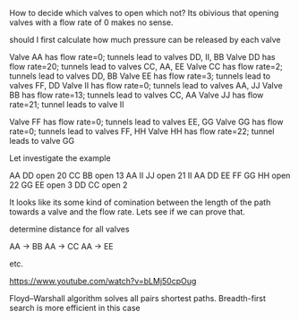 How to decide which valves to open which not? Its obivious that opening valves with a flow rate of 0 makes no sense.

should I first calculate how much pressure can be released by each valve


Valve AA has flow rate=0; tunnels lead to valves DD, II, BB
    Valve DD has flow rate=20; tunnels lead to valves CC, AA, EE
        Valve CC has flow rate=2; tunnels lead to valves DD, BB
        Valve EE has flow rate=3; tunnels lead to valves FF, DD
    Valve II has flow rate=0; tunnels lead to valves AA, JJ
    Valve BB has flow rate=13; tunnels lead to valves CC, AA
        Valve JJ has flow rate=21; tunnel leads to valve II



Valve FF has flow rate=0; tunnels lead to valves EE, GG
Valve GG has flow rate=0; tunnels lead to valves FF, HH
Valve HH has flow rate=22; tunnel leads to valve GG


Let investigate the example

AA
DD open     20
CC
BB open     13
AA
II
JJ open     21
II
AA
DD
EE
FF
GG
HH open     22
GG
EE open     3
DD
CC open     2

It looks like its some kind of comination between the length of the path towards a valve and the flow rate. Lets see if we can prove that.


determine distance for all valves

AA -> BB
AA -> CC
AA -> EE

etc.

https://www.youtube.com/watch?v=bLMj50cpOug

Floyd–Warshall algorithm solves all pairs shortest paths.
Breadth-first search is more efficient in this case

